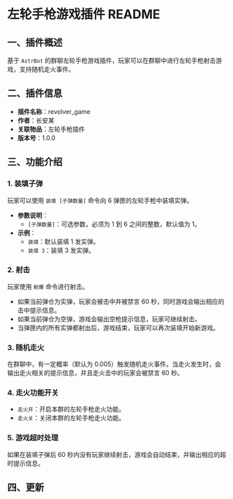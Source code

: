 # 左轮手枪游戏插件 README

## 一、插件概述
基于 `AstrBot` 的群聊左轮手枪游戏插件，玩家可以在群聊中进行左轮手枪射击游戏，支持随机走火事件。

## 二、插件信息
- **插件名称**：revolver_game
- **作者**：长安某
- **关联物品**：左轮手枪插件
- **版本号**：1.0.0

## 三、功能介绍

### 1. 装填子弹
玩家可以使用 `装填 [子弹数量]` 命令向 6 弹匣的左轮手枪中装填实弹。
- **参数说明**：
  - `[子弹数量]`：可选参数，必须为 1 到 6 之间的整数，默认值为 1。
- **示例**：
  - `装填`：默认装填 1 发实弹。
  - `装填 3`：装填 3 发实弹。

### 2. 射击
玩家使用 `射爆` 命令进行射击。
- 如果当前弹仓为实弹，玩家会被击中并被禁言 60 秒，同时游戏会输出相应的击中提示信息。
- 如果当前弹仓为空弹，游戏会输出空枪提示信息，玩家可继续射击。
- 当弹匣内的所有实弹都射出后，游戏结束，玩家可以再次装填开始新游戏。

### 3. 随机走火
在群聊中，有一定概率（默认为 0.005）触发随机走火事件。当走火发生时，会输出走火相关的提示信息，并且走火击中的玩家会被禁言 60 秒。

### 4. 走火功能开关
- `走火开`：开启本群的左轮手枪走火功能。
- `走火关`：关闭本群的左轮手枪走火功能。

### 5. 游戏超时处理
如果在装填子弹后 60 秒内没有玩家继续射击，游戏会自动结束，并输出相应的超时提示信息。

## 四、更新
